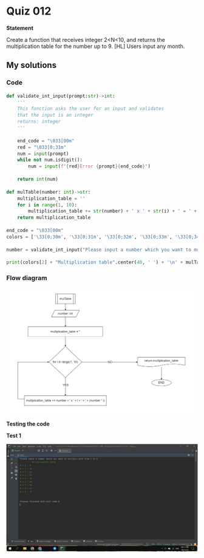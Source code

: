 # Quiz 012
**Statement**

Create a function that receives integer 2<N<10, and returns the multiplication table for the number up to 9. [HL] Users input any month.

## My solutions
### Code
```.py
def validate_int_input(prompt:str)->int:
    '''
    This function asks the user for an input and validates
    that the input is an integer
    returns: integer
    '''

    end_code = "\033[00m"
    red = "\033[0;31m"
    num = input(prompt)
    while not num.isdigit():
        num = input(f"{red}Error {prompt}{end_code}")

    return int(num)

def mulTable(number: int)->str:
    multiplication_table = ''
    for i in range(1, 10):
        multiplication_table += str(number) + ' x ' + str(i) + ' = ' + str(number * i) + '\n'
    return multiplication_table

end_code = "\033[00m"
colors = ['\33[0;30m', '\33[0;31m', '\33[0;32m', '\33[0;33m', '\33[0;34m', '\33[0;35m', '\33[0;36m']

number = validate_int_input("Please input a number which you want to multiply with from 1 to 9: ")

print(colors[2] + "Multiplication table".center(40, ' ') + '\n' + mulTable(number) + end_code)
```
### Flow diagram
![](https://github.com/2024sabuhiabbasov/Unit-1/blob/main/Quizzes/Images/Quiz%20012%20-%20Flow%20diagram.jpg)

**Testing the code**

**Test 1**

![](https://github.com/2024sabuhiabbasov/Unit-1/blob/main/Quizzes/Images/Quiz%20012%20-%20testing%20the%20program.png)
